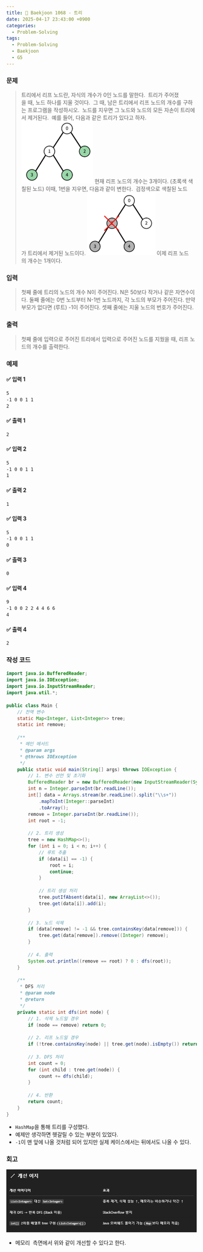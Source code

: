 ```yaml
---
title: 🧩 Baekjoon 1068 - 트리
date: 2025-04-17 23:43:00 +0900
categories:
  - Problem-Solving
tags:
  - Problem-Solving
  - Baekjoon
  - G5
---
```


### 문제
> 트리에서 리프 노드란, 자식의 개수가 0인 노드를 말한다. 
> 트리가 주어졌을 때, 노드 하나를 지울 것이다. 
> 그 때, 남은 트리에서 리프 노드의 개수를 구하는 프로그램을 작성하시오. 
> 노드를 지우면 그 노드와 노드의 모든 자손이 트리에서 제거된다. 
> 예를 들어, 다음과 같은 트리가 있다고 하자.
![](/assets/image/Pasted%20image%2020250528221336.png)
> 현재 리프 노드의 개수는 3개이다. (초록색 색칠된 노드) 이때, 1번을 지우면, 다음과 같이 변한다. 
> 검정색으로 색칠된 노드가 트리에서 제거된 노드이다.
![](/assets/image/Pasted%20image%2020250528221401.png)
> 이제 리프 노드의 개수는 1개이다.


### 입력
> 첫째 줄에 트리의 노드의 개수 N이 주어진다. 
> N은 50보다 작거나 같은 자연수이다. 
> 둘째 줄에는 0번 노드부터 N-1번 노드까지, 각 노드의 부모가 주어진다. 
> 만약 부모가 없다면 (루트) -1이 주어진다. 
> 셋째 줄에는 지울 노드의 번호가 주어진다.


### 출력
> 첫째 줄에 입력으로 주어진 트리에서 입력으로 주어진 노드를 지웠을 때, 리프 노드의 개수를 출력한다.


### 예제
#### ✅ 입력 1
```bash
5 
-1 0 0 1 1 
2
```

#### ✅ 출력 1
```bash
2
```

#### ✅ 입력 2
```bash
5 
-1 0 0 1 1 
1
```

#### ✅ 출력 2
```bash
1
```

#### ✅ 입력 3
```bash
5 
-1 0 0 1 1 
0
```

#### ✅ 출력 3
```bash
0
```

#### ✅ 입력 4
```bash
9 
-1 0 0 2 2 4 4 6 6 
4
```

#### ✅ 출력 4
```bash
2
```


### 작성 코드
```java
import java.io.BufferedReader;
import java.io.IOException;
import java.io.InputStreamReader;
import java.util.*;

public class Main {
	// 전역 변수
	static Map<Integer, List<Integer>> tree;
	static int remove;
	
	/**
	 * 메인 메서드
	 * @param args
	 * @throws IOException
	 */
	public static void main(String[] args) throws IOException {
		// 1. 변수 선언 및 초기화
		BufferedReader br = new BufferedReader(new InputStreamReader(System.in));
		int n = Integer.parseInt(br.readLine());
		int[] data = Arrays.stream(br.readLine().split("\\s+"))
			.mapToInt(Integer::parseInt)
			.toArray();
		remove = Integer.parseInt(br.readLine());
		int root = -1;
		
		// 2. 트리 생성
		tree = new HashMap<>();
		for (int i = 0; i < n; i++) {
			// 루트 추출
			if (data[i] == -1) {
				root = i;
				continue;
			}
			
			// 트리 생성 처리
			tree.putIfAbsent(data[i], new ArrayList<>());
			tree.get(data[i]).add(i);
		}
		
		// 3. 노드 삭제
		if (data[remove] != -1 && tree.containsKey(data[remove])) {
			tree.get(data[remove]).remove((Integer) remove);
		}
		
		// 4. 출력
		System.out.println((remove == root) ? 0 : dfs(root));
	}
	
	/**
	 * DFS 처리
	 * @param node
	 * @return
	 */
	private static int dfs(int node) {
		// 1. 삭제 노드일 경우
		if (node == remove) return 0;
		
		// 2. 리프 노드일 경우
		if (!tree.containsKey(node) || tree.get(node).isEmpty()) return 1;
		
		// 3. DFS 처리
		int count = 0;
		for (int child : tree.get(node)) {
			count += dfs(child);
		}
		
		// 4. 반환
		return count;
	}
}
```
- `HashMap`을 통해 트리를 구성했다.
- 예제만 생각하면 헷갈릴 수 있는 부분이 있었다. 
- `-1`이 맨 앞에 나올 것처럼 되어 있지만 실제 케이스에서는 뒤에서도 나올 수 있다.


### 회고
![](/assets/image/Pasted%20image%2020250528221800.png)
- 메모리  측면에서 위와 같이 개선할 수 있다고 한다.